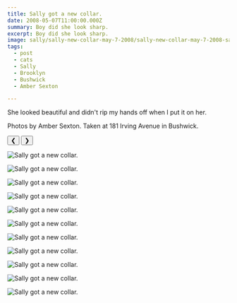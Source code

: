 ```yaml
---
title: Sally got a new collar.
date: 2008-05-07T11:00:00.000Z
summary: Boy did she look sharp.
excerpt: Boy did she look sharp.
image: sally/sally-new-collar-may-7-2008/sally-new-collar-may-7-2008-sallysupercute.jpg
tags:
  - post 
  - cats 
  - Sally
  - Brooklyn
  - Bushwick
  - Amber Sexton

---
```


She looked beautiful and didn't rip my hands off when I put it on her.

Photos by Amber Sexton. Taken at 181 Irving Avenue in Bushwick.

<div id="viewport">
    <button id="buttonPrevious">&#10094;</button>
    <button id="buttonNext">&#10095;</button>

![Sally got a new collar.](/static/img/sally/sally-new-collar-may-7-2008/sally-new-collar-may-7-2008-bushwick.jpg "Sally got a new collar.")

![Sally got a new collar.](/static/img/sally/sally-new-collar-may-7-2008/sally-new-collar-may-7-2008-sallyatwork.jpg "Sally got a new collar.")

![Sally got a new collar.](/static/img/sally/sally-new-collar-may-7-2008/sally-new-collar-may-7-2008-sallycollar.jpg "Sally got a new collar.")

![Sally got a new collar.](/static/img/sally/sally-new-collar-may-7-2008/sally-new-collar-may-7-2008-sallyrollingontable.jpg "Sally got a new collar.")

![Sally got a new collar.](/static/img/sally/sally-new-collar-may-7-2008/sally-new-collar-may-7-2008-sallyseductress.jpg "Sally got a new collar.")

![Sally got a new collar.](/static/img/sally/sally-new-collar-may-7-2008/sally-new-collar-may-7-2008-sallyserene.jpg "Sally got a new collar.")

![Sally got a new collar.](/static/img/sally/sally-new-collar-may-7-2008/sally-new-collar-may-7-2008-sallysupercute.jpg "Sally got a new collar.")

![Sally got a new collar.](/static/img/sally/sally-new-collar-may-7-2008/sally-new-collar-may-7-2008-sallyuhuh.jpg "Sally got a new collar.")

![Sally got a new collar.](/static/img/sally/sally-new-collar-may-7-2008/sally-new-collar-may-7-2008-sallyverycute.jpg "Sally got a new collar.")

![Sally got a new collar.](/static/img/sally/sally-new-collar-may-7-2008/sally-new-collar-may-7-2008-piromano1.jpg "Sally got a new collar.")

![Sally got a new collar.](/static/img/sally/sally-new-collar-may-7-2008/sally-new-collar-may-7-2008-piromano2.jpg "Sally got a new collar.")

</div>
<div id="caption"></div>

